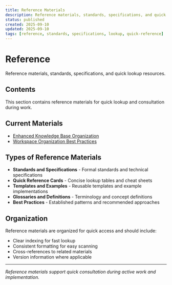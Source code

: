 ```yaml
---
title: Reference Materials
description: Reference materials, standards, specifications, and quick lookup resources for rapid consultation
status: published
created: 2025-09-10
updated: 2025-09-10
tags: [reference, standards, specifications, lookup, quick-reference]
---
```


# Reference

Reference materials, standards, specifications, and quick lookup resources.

## Contents

This section contains reference materials for quick lookup and consultation during work.

## Current Materials

- [Enhanced Knowledge Base Organization](<./enhanced-knowledge-base-organization.md>)
- [Workspace Organization Best Practices](../../folder-organization/workspace-organization-best-practices.md)

## Types of Reference Materials

- **Standards and Specifications** - Formal standards and technical specifications
- **Quick Reference Cards** - Concise lookup tables and cheat sheets  
- **Templates and Examples** - Reusable templates and example implementations
- **Glossaries and Definitions** - Terminology and concept definitions
- **Best Practices** - Established patterns and recommended approaches

## Organization

Reference materials are organized for quick access and should include:

- Clear indexing for fast lookup
- Consistent formatting for easy scanning
- Cross-references to related materials
- Version information where applicable

---

*Reference materials support quick consultation during active work and implementation.*
